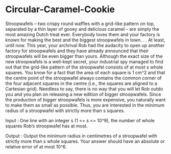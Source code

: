 # Circular-Caramel-Cookie
Stroopwafels – two crispy round waffles with a grid-like pattern on top, separated by a thin layer of gooey and delicious caramel – are simply the most amazing Dutch treat ever.
Everybody loves them and your factory is known for making the best and the biggest stroopwafels in town. . . At least, until now.
This year, your archrival Rob had the audacity to open up another factory for stroopwafels and they have already announced that their stroopwafels will be even bigger than yours. Although the exact size of the new stroopwafels is a well-kept secret, your industrial spy managed to find out that the grid-like pattern of the stroopwafel consists of at most s whole squares. You know for a fact that the area of each square is 1 cm^2 and that the centre point of the stroopwafel always contains the common corner of the four adjacent squares in the centre (i.e., the squares are aligned to a Cartesian grid).
Needless to say, there is no way that you will let Rob outdo you and you plan on releasing a new edition of bigger stroopwafels. Since the production of bigger stroopwafels is more expensive, you naturally want to make them as small as possible. Thus, you are interested in the minimum radius of a stroopwafel with strictly more than s squares.

Input :
One line with an integer s (1 <= s <= 10^9), the number of whole squares Rob’s stroopwafel has at most.

Output :
Output the minimum radius in centimetres of a stroopwafel with strictly more than s whole squares. Your answer should have an absolute or relative error of at most 10^6.
